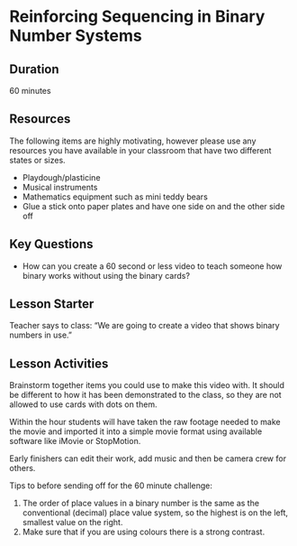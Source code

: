 # Reinforcing Sequencing in Binary Number Systems

## Duration

60 minutes

## Resources

The following items are highly motivating, however please use any resources you have available in your classroom that have two different states or sizes.

- Playdough/plasticine
- Musical instruments
- Mathematics equipment such as mini teddy bears
- Glue a stick onto paper plates and have one side on and the other side off

## Key Questions

- How can you create a 60 second or less video to teach someone how binary works without using the binary cards?

## Lesson Starter

Teacher says to class: “We are going to create a video that shows binary numbers in use.”

## Lesson Activities

Brainstorm together items you could use to make this video with. It should be different to how it has been demonstrated to the class, so they are not allowed to use cards with dots on them.

Within the hour students will have taken the raw footage needed to make the movie and imported it into a simple movie format using available software like iMovie or StopMotion.

Early finishers can edit their work, add music and then be camera crew for others.

Tips to before sending off for the 60 minute challenge:

1. The order of place values in a binary number is the same as the conventional (decimal) place value system, so the highest is on the left, smallest value on the right.
2. Make sure that if you are using colours there is a strong contrast.
